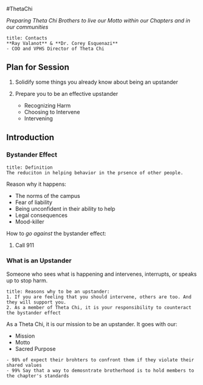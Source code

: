 #ThetaChi 

*Preparing Theta Chi Brothers to live our Motto within our Chapters and in our communities*

```ad-example
title: Contacts
**Ray Valanot** & **Dr. Corey Esquenazi**
- COO and VPHS Director of Theta Chi
```

## Plan for Session

1. Solidify some things you already know about being an upstander

1. Prepare you to be an effective upstander
	- Recognizing Harm
	- Choosing to Intervene
	- Intervening

## Introduction

### Bystander Effect

```ad-summary
title: Definition
The reduciton in helping behavior in the prsence of other people.
```

Reason why it happens:
- The norms of the campus
- Fear of liability
- Being unconfident in their ability to help
- Legal consequences
- Mood-killer

How to *go against* the bystander effect:

1. Call 911

### What is an Upstander

Someone who sees what is happening and intervenes, interrupts, or speaks up to stop harm.

```ad-check
title: Reasons why to be an upstander:
1. If you are feeling that you should intervene, others are too. And they will support you.
2. As a member of Theta Chi, it is your responsibility to counteract the bystander effect
```

As a Theta Chi, it is our mission to be an upstander. It goes with our:
- Mission
- Motto
- Sacred Purpose

```ad-example
- 98% of expect their brohters to confront them if they violate their shared values
- 99% Say that a way to demosntrate brotherhood is to hold members to the chapter's standards
```

